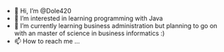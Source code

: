 - 👋 Hi, I’m @Dole420
- 👀 I’m interested in learning programming with Java 
- 🌱 I’m currently learning business administration but planning to go on with an master of science in business informatics :)
- 📫 How to reach me ...

<!---
Dole420/Dole420 is a ✨ special ✨ repository because its `README.md` (this file) appears on your GitHub profile.
You can click the Preview link to take a look at your changes.
--->
